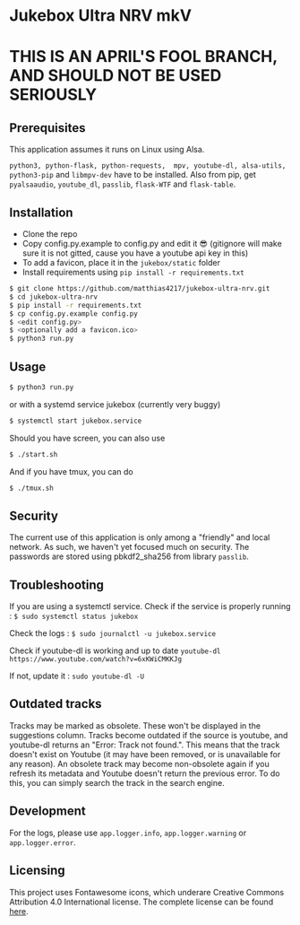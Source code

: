 # Jukebox Ultra NRV mkV
# THIS IS AN APRIL'S FOOL BRANCH, AND SHOULD NOT BE USED SERIOUSLY
## Prerequisites

This application assumes it runs on Linux using Alsa.

`python3, python-flask, python-requests,  mpv, youtube-dl, alsa-utils,
python3-pip` and `libmpv-dev` have to be installed.
Also from pip, get `pyalsaaudio`, `youtube_dl`, `passlib`, `flask-WTF` and `flask-table`.

## Installation

 - Clone the repo
 - Copy config.py.example to config.py and edit it 😎 (gitignore will make sure it is not gitted, cause you have a youtube api key in this)
 - To add a favicon, place it in the `jukebox/static` folder
 - Install requirements using `pip install -r requirements.txt`
 
 ```bash
 $ git clone https://github.com/matthias4217/jukebox-ultra-nrv.git
 $ cd jukebox-ultra-nrv
 $ pip install -r requirements.txt
 $ cp config.py.example config.py
 $ <edit config.py>
 $ <optionally add a favicon.ico>
 $ python3 run.py
 ```

## Usage

```bash
$ python3 run.py
```

or with a systemd service jukebox (currently very buggy)

```bash
$ systemctl start jukebox.service
```

Should you have screen, you can also use
```bash
$ ./start.sh
```
And if you have tmux, you can do
```bash
$ ./tmux.sh
```

## Security

The current use of this application is only among a "friendly" and local network.
As such, we haven't yet focused much on security.
The passwords are stored using pbkdf2_sha256 from library `passlib`.

## Troubleshooting

If you are using a systemctl service.
Check if the service is properly running :
 `$ sudo systemctl status jukebox`
 
Check the logs :
 `$ sudo journalctl -u jukebox.service`
 
Check if youtube-dl is working and up to date
 `youtube-dl https://www.youtube.com/watch?v=6xKWiCMKKJg`

If not, update it : `sudo youtube-dl -U`


## Outdated tracks

Tracks may be marked as obsolete.
These won't be displayed in the suggestions column.
Tracks become outdated if the source is youtube, and youtube-dl returns an "Error: Track not found.".
This means that the track doesn't exist on Youtube (it may have been removed, or is unavailable for any reason).
An obsolete track may become non-obsolete again if you refresh its metadata and Youtube doesn't return the previous
error.
To do this, you can simply search the track in the search engine.


## Development

For the logs, please use `app.logger.info`, `app.logger.warning` or `app.logger.error`.

## Licensing

This project uses Fontawesome icons, which underare Creative Commons Attribution 4.0
International license. The complete license can be found [here](https://fontawesome.com/license).
